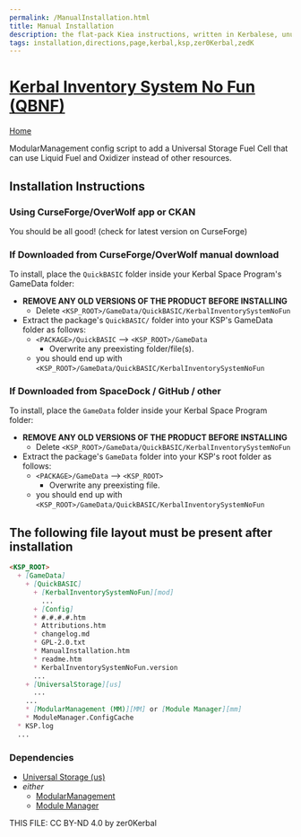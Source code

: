 ```yaml
---
permalink: /ManualInstallation.html
title: Manual Installation
description: the flat-pack Kiea instructions, written in Kerbalese, unusally present
tags: installation,directions,page,kerbal,ksp,zer0Kerbal,zedK
---
```

<!-- ManualInstallation.md v1.0.0.0
Kerbal Inventory System No Fun (QBNF)
created: 19 Apr 2023
updated:

TEMPLATE: ManualInstallation.md v1.1.9.0
created: 01 Feb 2022
updated: 27 Mar 2023

based upon work by Lisias -->

# [Kerbal Inventory System No Fun (QBNF)][mod]

[Home](./index.md)

ModularManagement config script to add a Universal Storage Fuel Cell that can use Liquid Fuel and Oxidizer instead of other resources.

## Installation Instructions

### Using CurseForge/OverWolf app or CKAN

You should be all good! (check for latest version on CurseForge)

### If Downloaded from CurseForge/OverWolf manual download

To install, place the `QuickBASIC` folder inside your Kerbal Space Program's GameData folder:

* **REMOVE ANY OLD VERSIONS OF THE PRODUCT BEFORE INSTALLING**
  * Delete `<KSP_ROOT>/GameData/QuickBASIC/KerbalInventorySystemNoFun`
* Extract the package's `QuickBASIC/` folder into your KSP's GameData folder as follows:
  * `<PACKAGE>/QuickBASIC` --> `<KSP_ROOT>/GameData`
    * Overwrite any preexisting folder/file(s).
  * you should end up with `<KSP_ROOT>/GameData/QuickBASIC/KerbalInventorySystemNoFun`

### If Downloaded from SpaceDock / GitHub / other

To install, place the `GameData` folder inside your Kerbal Space Program folder:

* **REMOVE ANY OLD VERSIONS OF THE PRODUCT BEFORE INSTALLING**
  * Delete `<KSP_ROOT>/GameData/QuickBASIC/KerbalInventorySystemNoFun`
* Extract the package's `GameData` folder into your KSP's root folder as follows:
  * `<PACKAGE>/GameData` --> `<KSP_ROOT>`
    * Overwrite any preexisting file.
  * you should end up with `<KSP_ROOT>/GameData/QuickBASIC/KerbalInventorySystemNoFun`

## The following file layout must be present after installation

```markdown
<KSP_ROOT>
  + [GameData]
    + [QuickBASIC]
      + [KerbalInventorySystemNoFun][mod]
        ...
      + [Config]
      * #.#.#.#.htm
      * Attributions.htm
      * changelog.md
      * GPL-2.0.txt
      * ManualInstallation.htm
      * readme.htm
      * KerbalInventorySystemNoFun.version
      ...
    + [UniversalStorage][us]
      ...
    ...
    * [ModularManagement (MM)][MM] or [Module Manager][mm]
    * ModuleManager.ConfigCache
  * KSP.log
  ...
```

### Dependencies

* [Universal Storage (us)][US]
* *either*
  * [ModularManagement][MM]
  * [Module Manager][m-m]

[mod]: https://www.curseforge.com/kerbal/ksp-mods/KerbalInventorySystemNoFun "Kerbal Inventory System No Fun (QBNF)"

[MM]: https://www.curseforge.com/kerbal/ksp-mods/ModularManagement "ModularManagement (MM)"
[m-m]: https://forum.kerbalspaceprogram.com/index.php?/topic/50533-*/ "Module Manager"
[us]: https://forum.kerbalspaceprogram.com/index.php?/topic/68043-*/ "Universal Storage"

THIS FILE: CC BY-ND 4.0 by zer0Kerbal